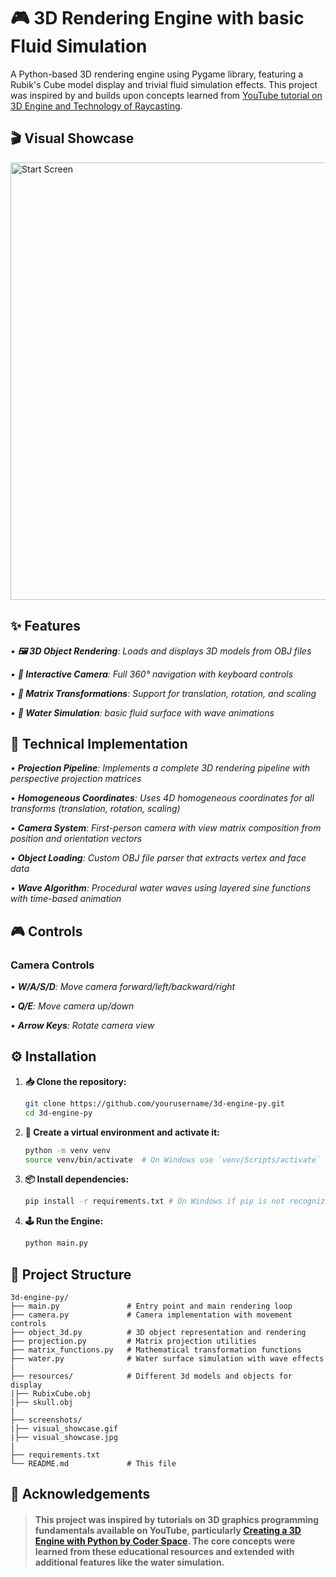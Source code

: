# 🎮 3D Rendering Engine with basic Fluid Simulation

A Python-based 3D rendering engine using Pygame library, featuring a Rubik's Cube model display and trivial fluid simulation effects. 
This project was inspired by and builds upon concepts learned from [YouTube tutorial on 3D Engine and Technology of Raycasting](https://youtu.be/M_Hx0g5vFko).

## 🎬 Visual Showcase

<img src="screenshots/visual_showcase.gif" alt="Start Screen" width="700"/>


## ✨ Features
_• **🖼️ 3D Object Rendering**: Loads and displays 3D models from OBJ files_

_• **🎥 Interactive Camera**: Full 360° navigation with keyboard controls_

_• **🧮 Matrix Transformations**: Support for translation, rotation, and scaling_

_• **🌊 Water Simulation**: basic fluid surface with wave animations_

## 🔧 Technical Implementation

_• **Projection Pipeline**: Implements a complete 3D rendering pipeline with perspective projection matrices_

_• **Homogeneous Coordinates**: Uses 4D homogeneous coordinates for all transforms (translation, rotation, scaling)_

_• **Camera System**: First-person camera with view matrix composition from position and orientation vectors_

_• **Object Loading**: Custom OBJ file parser that extracts vertex and face data_

_• **Wave Algorithm**: Procedural water waves using layered sine functions with time-based animation_

## 🎮 Controls

### Camera Controls
_• **W/A/S/D**: Move camera forward/left/backward/right_

_• **Q/E**: Move camera up/down_

_• **Arrow Keys**: Rotate camera view_

## ⚙️ Installation

1. **📥 Clone the repository:**
   ```bash
   git clone https://github.com/yourusername/3d-engine-py.git
   cd 3d-engine-py
2. **🐍 Create a virtual environment and activate it:**
   ```bash
   python -m venv venv
   source venv/bin/activate  # On Windows use `venv/Scripts/activate`
3. **📦 Install dependencies:**
   ```bash
   pip install -r requirements.txt # On Windows if pip is not recognized, try: `py -m pip install -r requirements.txt`
4. **🕹️ Run the Engine:**
   ```bash
   python main.py

## 📂 Project Structure
```
3d-engine-py/
├── main.py               # Entry point and main rendering loop
├── camera.py             # Camera implementation with movement controls
├── object_3d.py          # 3D object representation and rendering
├── projection.py         # Matrix projection utilities
├── matrix_functions.py   # Mathematical transformation functions
├── water.py              # Water surface simulation with wave effects
|
├── resources/            # Different 3d models and objects for display
|├── RubixCube.obj
|├── skull.obj
|
├── screenshots/
|├── visual_showcase.gif
|├── visual_showcase.jpg
|
├── requirements.txt
└── README.md‎ ‎ ‎ ‎ ‎ ‎ ‎ ‎ ‎ ‎ ‎ ‎ ‎ ‎# This file  
```

## 🙏 Acknowledgements

> #### This project was inspired by tutorials on 3D graphics programming fundamentals available on YouTube, particularly [Creating a 3D Engine with Python by Coder Space](https://youtu.be/M_Hx0g5vFko). The core concepts were learned from these educational resources and extended with additional features like the water simulation.
